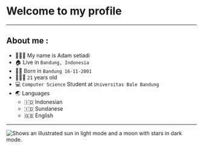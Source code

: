 # Welcome to my profile

***

## About me :
- 👨🏻‍💼 My name is Adam setiadi
- 🏠 Live in `Bandung, Indonesia`
- 👶🏻 Born in `Bandung 16-11-2001`
- 🧍🏻‍♂️ `21` years old
- 💻 `Computer Science` Student at `Universitas Bale Bandung`
- 🌏 Languages
  - 🇮🇩 Indonesian
  - 🇮🇩 Sundanese
  - 🇬🇧 English
  
***

 <picture>
  <source media="(prefers-color-scheme: dark)" srcset="https://user-images.githubusercontent.com/25423296/163456776-7f95b81a-f1ed-45f7-b7ab-8fa810d529fa.png">
  <source media="(prefers-color-scheme: light)" srcset="https://user-images.githubusercontent.com/25423296/163456779-a8556205-d0a5-45e2-ac17-42d089e3c3f8.png">
  <img alt="Shows an illustrated sun in light mode and a moon with stars in dark mode." src="https://user-images.githubusercontent.com/25423296/163456779-a8556205-d0a5-45e2-ac17-42d089e3c3f8.png">
</picture>

